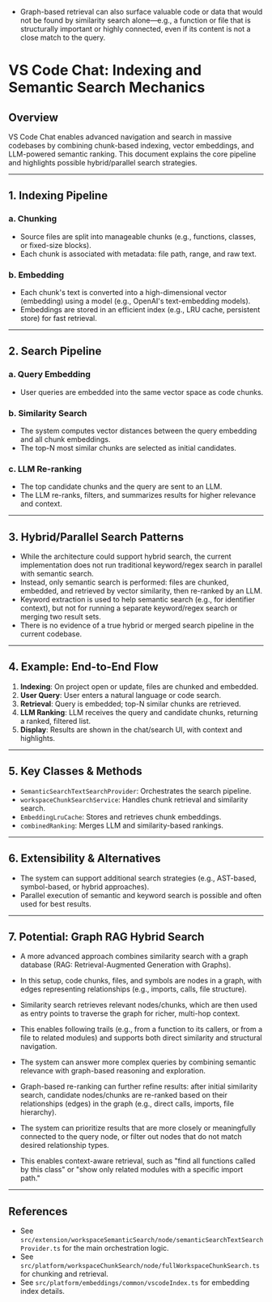 
- Graph-based retrieval can also surface valuable code or data that would not be found by similarity search alone—e.g., a function or file that is structurally important or highly connected, even if its content is not a close match to the query.
# VS Code Chat: Indexing and Semantic Search Mechanics

## Overview
VS Code Chat enables advanced navigation and search in massive codebases by combining chunk-based indexing, vector embeddings, and LLM-powered semantic ranking. This document explains the core pipeline and highlights possible hybrid/parallel search strategies.

---

## 1. Indexing Pipeline

### a. Chunking
- Source files are split into manageable chunks (e.g., functions, classes, or fixed-size blocks).
- Each chunk is associated with metadata: file path, range, and raw text.

### b. Embedding
- Each chunk's text is converted into a high-dimensional vector (embedding) using a model (e.g., OpenAI's text-embedding models).
- Embeddings are stored in an efficient index (e.g., LRU cache, persistent store) for fast retrieval.

---

## 2. Search Pipeline

### a. Query Embedding
- User queries are embedded into the same vector space as code chunks.

### b. Similarity Search
- The system computes vector distances between the query embedding and all chunk embeddings.
- The top-N most similar chunks are selected as initial candidates.

### c. LLM Re-ranking
- The top candidate chunks and the query are sent to an LLM.
- The LLM re-ranks, filters, and summarizes results for higher relevance and context.

---

## 3. Hybrid/Parallel Search Patterns
- While the architecture could support hybrid search, the current implementation does not run traditional keyword/regex search in parallel with semantic search.
- Instead, only semantic search is performed: files are chunked, embedded, and retrieved by vector similarity, then re-ranked by an LLM.
- Keyword extraction is used to help semantic search (e.g., for identifier context), but not for running a separate keyword/regex search or merging two result sets.
- There is no evidence of a true hybrid or merged search pipeline in the current codebase.

---

## 4. Example: End-to-End Flow
1. **Indexing**: On project open or update, files are chunked and embedded.
2. **User Query**: User enters a natural language or code search.
3. **Retrieval**: Query is embedded; top-N similar chunks are retrieved.
4. **LLM Ranking**: LLM receives the query and candidate chunks, returning a ranked, filtered list.
5. **Display**: Results are shown in the chat/search UI, with context and highlights.

---

## 5. Key Classes & Methods
- `SemanticSearchTextSearchProvider`: Orchestrates the search pipeline.
- `workspaceChunkSearchService`: Handles chunk retrieval and similarity search.
- `EmbeddingLruCache`: Stores and retrieves chunk embeddings.
- `combinedRanking`: Merges LLM and similarity-based rankings.

---

## 6. Extensibility & Alternatives
- The system can support additional search strategies (e.g., AST-based, symbol-based, or hybrid approaches).
- Parallel execution of semantic and keyword search is possible and often used for best results.

---

## 7. Potential: Graph RAG Hybrid Search

- A more advanced approach combines similarity search with a graph database (RAG: Retrieval-Augmented Generation with Graphs).
- In this setup, code chunks, files, and symbols are nodes in a graph, with edges representing relationships (e.g., imports, calls, file structure).
- Similarity search retrieves relevant nodes/chunks, which are then used as entry points to traverse the graph for richer, multi-hop context.
- This enables following trails (e.g., from a function to its callers, or from a file to related modules) and supports both direct similarity and structural navigation.
- The system can answer more complex queries by combining semantic relevance with graph-based reasoning and exploration.

- Graph-based re-ranking can further refine results: after initial similarity search, candidate nodes/chunks are re-ranked based on their relationships (edges) in the graph (e.g., direct calls, imports, file hierarchy).
- The system can prioritize results that are more closely or meaningfully connected to the query node, or filter out nodes that do not match desired relationship types.
- This enables context-aware retrieval, such as "find all functions called by this class" or "show only related modules with a specific import path."

---

## References
- See `src/extension/workspaceSemanticSearch/node/semanticSearchTextSearchProvider.ts` for the main orchestration logic.
- See `src/platform/workspaceChunkSearch/node/fullWorkspaceChunkSearch.ts` for chunking and retrieval.
- See `src/platform/embeddings/common/vscodeIndex.ts` for embedding index details.
